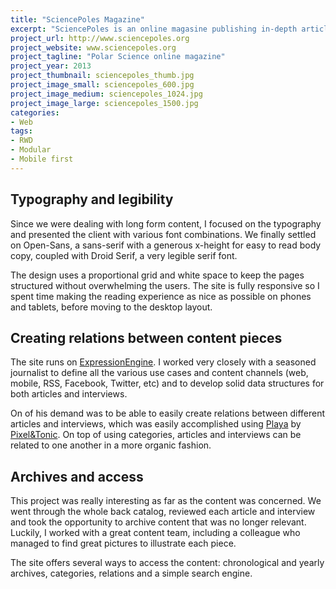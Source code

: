 ```yaml
---
title: "SciencePoles Magazine"
excerpt: "SciencePoles is an online magasine publishing in-depth articles and interviews about Polar Science and research. Designing for long form content was definitely the main challenge for this project."
project_url: http://www.sciencepoles.org
project_website: www.sciencepoles.org
project_tagline: "Polar Science online magazine"
project_year: 2013
project_thumbnail: sciencepoles_thumb.jpg
project_image_small: sciencepoles_600.jpg
project_image_medium: sciencepoles_1024.jpg
project_image_large: sciencepoles_1500.jpg
categories:
- Web
tags:
- RWD
- Modular
- Mobile first
---
```


## Typography and legibility

Since we were dealing with long form content, I focused on the typography and presented the client with various font combinations. We finally settled on Open-Sans, a sans-serif with a generous x-height for easy to read body copy, coupled with Droid Serif, a very legible serif font.

The design uses a proportional grid and white space to keep the pages structured without overwhelming the users. The site is fully responsive so I spent time making the reading experience as nice as possible on phones and tablets, before moving to the desktop layout.

## Creating relations between content pieces

The site runs on [ExpressionEngine](https://ellislab.com/expressionengine). I worked very closely with a seasoned journalist to define all the various use cases and content channels (web, mobile, RSS, Facebook, Twitter, etc) and to develop solid data structures for both articles and interviews.

On of his demand was to be able to easily create relations between different articles and interviews, which was easily accomplished using [Playa](http://devot-ee.com/add-ons/playa) by [Pixel&Tonic](http://pixelandtonic.com/). On top of using categories, articles and interviews can be related to one another in a more organic fashion.

## Archives and access

This project was really interesting as far as the content was concerned. We went through the whole back catalog, reviewed each article and interview and took the opportunity to archive content that was no longer relevant. Luckily, I worked with a great content team, including a colleague who managed to find great pictures to illustrate each piece.

The site offers several ways to access the content: chronological and yearly archives, categories, relations and a simple search engine.